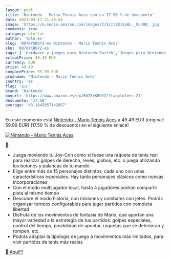 ```yaml
---
layout: post
title: 'Nintendo - Mario Tennis Aces con un 17.50 % de descuento'
date: 2021-03-17 21:38:54
image: 'https://m.media-amazon.com/images/I/51itZ8iVa8L._SL400_.jpg'
comments: true
category: ofertas
author: 'tole.es'
slug: 'B078YKBGYZ-es Nintendo - Mario Tennis Aces'
sku: 'B078YKBGYZ-es'
tags: [ 'Hardware y juegos para Nintendo Switch','Juegos para Nintendo Switch','Videojuegos','nintendo', ]
actualPrice: 49.49 EUR
currency: EUR
price: 49.49
comparePrice: 59.99 EUR
prodname: 'Nintendo - Mario Tennis Aces'
country: 'es'
flag: '🇪🇸'
brand: 'Nintendo'
buyurl: 'https://www.amazon.es/dp/B078YKBGYZ/?tag=tolees-21'
descuento: '17.50'
average: '43.1842857142857'
---
```


En este momento está [Nintendo - Mario Tennis Aces](https://www.amazon.es/dp/B078YKBGYZ/?tag=tolees-21) a 49.49 EUR (original: 59.99 EUR) (17.50 %  de descuento) en el siguiente enlace!

[![Nintendo - Mario Tennis Aces](https://m.media-amazon.com/images/I/51itZ8iVa8L._SL400_.jpg)](https://www.amazon.es/dp/B078YKBGYZ/?tag=tolees-21)

🔎:

- Juega moviendo tu Joy-Con como si fuese una raqueta de tenis real para realizar golpes de derecha, revés, globos, etc. o juega utilizando los botones y palancas de tu mando
- Elige entre más de 15 personajes distintos, cada uno con unas características especiales. Hay tanto personajes clásicos como nuevas incorporaciones
- Con el modo multijugador local, hasta 4 jugadores podrán compartir pista al mismo tiempo
- Descubre el modo historia, con misiones y combates con jefes. Podrás organizar torneos configurables para jugar partidos con completa libertad
- Disfruta de los movimientos de fantasía de Mario, que aportan una mayor variedad a la estrategia de tus partidos: golpes especiales, control del tiempo, posibilidad de apuntar, raquetas que se deterioran y rompen, etc.
- Podrás adaptar la tipología de juego a movimientos más limitados, para vivir partidos de tenis más reales

[🛒 Aquí!!!](https://www.amazon.es/dp/B078YKBGYZ/?tag=tolees-21)
